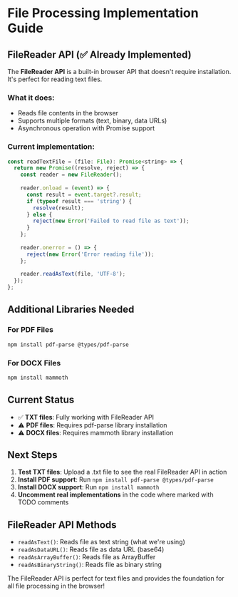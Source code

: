 # File Processing Implementation Guide

## FileReader API (✅ Already Implemented)

The **FileReader API** is a built-in browser API that doesn't require installation. It's perfect for reading text files.

### What it does:
- Reads file contents in the browser
- Supports multiple formats (text, binary, data URLs)
- Asynchronous operation with Promise support

### Current implementation:
```javascript
const readTextFile = (file: File): Promise<string> => {
  return new Promise((resolve, reject) => {
    const reader = new FileReader();
    
    reader.onload = (event) => {
      const result = event.target?.result;
      if (typeof result === 'string') {
        resolve(result);
      } else {
        reject(new Error('Failed to read file as text'));
      }
    };
    
    reader.onerror = () => {
      reject(new Error('Error reading file'));
    };
    
    reader.readAsText(file, 'UTF-8');
  });
};
```

## Additional Libraries Needed

### For PDF Files
```bash
npm install pdf-parse @types/pdf-parse
```

### For DOCX Files
```bash
npm install mammoth
```

## Current Status

- ✅ **TXT files**: Fully working with FileReader API
- ⚠️ **PDF files**: Requires pdf-parse library installation
- ⚠️ **DOCX files**: Requires mammoth library installation

## Next Steps

1. **Test TXT files**: Upload a .txt file to see the real FileReader API in action
2. **Install PDF support**: Run `npm install pdf-parse @types/pdf-parse`
3. **Install DOCX support**: Run `npm install mammoth`
4. **Uncomment real implementations** in the code where marked with TODO comments

## FileReader API Methods

- `readAsText()`: Reads file as text string (what we're using)
- `readAsDataURL()`: Reads file as data URL (base64)
- `readAsArrayBuffer()`: Reads file as ArrayBuffer
- `readAsBinaryString()`: Reads file as binary string

The FileReader API is perfect for text files and provides the foundation for all file processing in the browser!